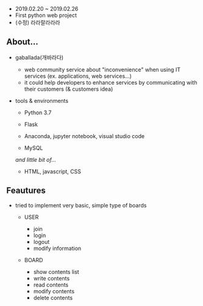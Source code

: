  * 2019.02.20 ~ 2019.02.26
 * First python web project
 * (수정) 라라랄라라라

About...
--------
* gaballada(개바라다) 

  - web community service about "inconvenience" when using IT services (ex. applications, web services...)
  - it could help developers to enhance services by communicating with their customers (& customers idea)
  
* tools & environments

  - Python 3.7
  - Flask
  - Anaconda, jupyter notebook, visual studio code
  
  - MySQL
  
  *and little bit of...*
  
   - HTML, javascript, CSS

Feautures
---------
 * tried to implement very basic, simple type of boards
    - USER
      + join 
      + login
      + logout
      + modify information
      
   - BOARD
      + show contents list
      + write contents
      + read contents
      + modify contents
      + delete contents
      
      
      
